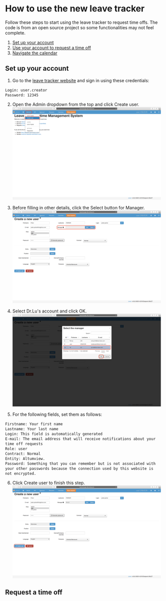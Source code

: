 # How to use the new leave tracker
Follow these steps to start using the leave tracker to request time offs. The code is from an open source project so some functionalities may not feel complete. 
 1. [Set up your account](#Setup)
 2. [Use your account to request a time off](#Request)
 3. [Navigate the calendar](http://example.com/) 

## <a name="Setup"></a> Set up your account

 1. Go to the [leave tracker website](http://leavemanager.altumview.com/jorani) and sign in using these credentials:
```
Login: user.creator 
Password: 12345
```

 2. Open the Admin dropdown from the top and click Create user. ![1](img/1.png)

 3. Before filling in other details, click the Select button for Manager. ![1.5](img/1.5.png)

 4. Select Dr.Lu's account and click OK. ![1.7](img/1.7.png)

 5. For the following fields, set them as follows:
```
Firstname: Your first name
Lastname: Your last name
Login: This field is automatically generated
E-mail: The email address that will receive notifications about your time off requests
Role: user 
Contract: Normal
Entity: Altumview.
Password: Something that you can remember but is not associated with your other passwords because the connection used by this website is not encrypted. 
```
 6. Click Create user to finish this step. ![3](img/3.png)

## <a name="Request"></a>Request a time off


<!--stackedit_data:
eyJoaXN0b3J5IjpbMTQ2Mzc1MDY5Miw3NTU3MjcwODYsLTEwNT
IyMDQ5NDAsMTg0NzM2NjYyNCwxNTk0OTQ2MTg0LC02MDM4NzMx
MCwtMTEyMjU3MzMxNiw1MjU4NjY2MTYsLTUzMTYxNTI4MywtNT
EwOTQ0MjY0LC0xNTk5OTE2MDIxLDg2OTMyMzI0Nl19
-->
